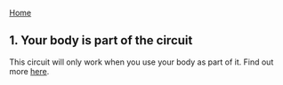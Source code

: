[Home](../index.md) 
## 1. Your body is part of the circuit

This circuit will only work when you use your body as part of it. Find out more [here](1.md).


